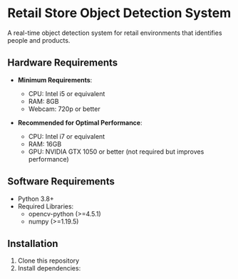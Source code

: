 # Retail Store Object Detection System

A real-time object detection system for retail environments that identifies people and products.

## Hardware Requirements

- **Minimum Requirements**:
  - CPU: Intel i5 or equivalent
  - RAM: 8GB
  - Webcam: 720p or better 
  
- **Recommended for Optimal Performance**:
  - CPU: Intel i7 or equivalent
  - RAM: 16GB
  - GPU: NVIDIA GTX 1050 or better (not required but improves performance)

## Software Requirements

- Python 3.8+
- Required Libraries:
  - opencv-python (>=4.5.1)
  - numpy (>=1.19.5)
  
## Installation

1. Clone this repository
2. Install dependencies: